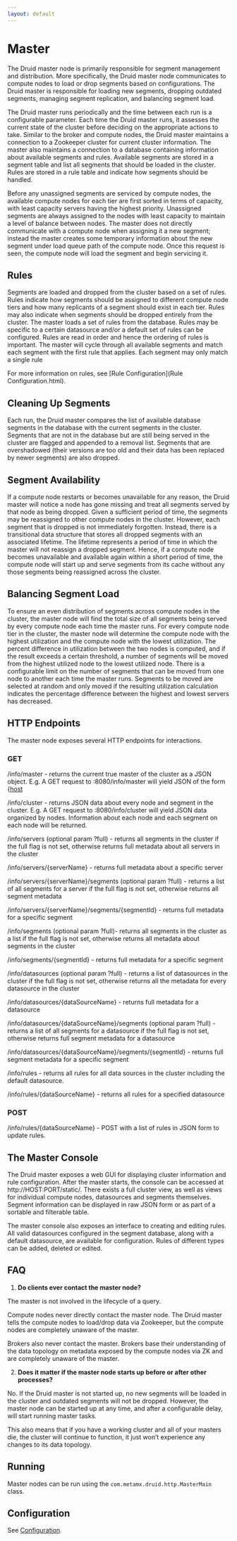 ```yaml
---
layout: default
---
```

Master
======

The Druid master node is primarily responsible for segment management and distribution. More specifically, the Druid master node communicates to compute nodes to load or drop segments based on configurations. The Druid master is responsible for loading new segments, dropping outdated segments, managing segment replication, and balancing segment load.

The Druid master runs periodically and the time between each run is a configurable parameter. Each time the Druid master runs, it assesses the current state of the cluster before deciding on the appropriate actions to take. Similar to the broker and compute nodes, the Druid master maintains a connection to a Zookeeper cluster for current cluster information. The master also maintains a connection to a database containing information about available segments and rules. Available segments are stored in a segment table and list all segments that should be loaded in the cluster. Rules are stored in a rule table and indicate how segments should be handled.

Before any unassigned segments are serviced by compute nodes, the available compute nodes for each tier are first sorted in terms of capacity, with least capacity servers having the highest priority. Unassigned segments are always assigned to the nodes with least capacity to maintain a level of balance between nodes. The master does not directly communicate with a compute node when assigning it a new segment; instead the master creates some temporary information about the new segment under load queue path of the compute node. Once this request is seen, the compute node will load the segment and begin servicing it.

Rules
-----

Segments are loaded and dropped from the cluster based on a set of rules. Rules indicate how segments should be assigned to different compute node tiers and how many replicants of a segment should exist in each tier. Rules may also indicate when segments should be dropped entirely from the cluster. The master loads a set of rules from the database. Rules may be specific to a certain datasource and/or a default set of rules can be configured. Rules are read in order and hence the ordering of rules is important. The master will cycle through all available segments and match each segment with the first rule that applies. Each segment may only match a single rule

For more information on rules, see [Rule Configuration](Rule Configuration.html).

Cleaning Up Segments
--------------------

Each run, the Druid master compares the list of available database segments in the database with the current segments in the cluster. Segments that are not in the database but are still being served in the cluster are flagged and appended to a removal list. Segments that are overshadowed (their versions are too old and their data has been replaced by newer segments) are also dropped.

Segment Availability
--------------------

If a compute node restarts or becomes unavailable for any reason, the Druid master will notice a node has gone missing and treat all segments served by that node as being dropped. Given a sufficient period of time, the segments may be reassigned to other compute nodes in the cluster. However, each segment that is dropped is not immediately forgotten. Instead, there is a transitional data structure that stores all dropped segments with an associated lifetime. The lifetime represents a period of time in which the master will not reassign a dropped segment. Hence, if a compute node becomes unavailable and available again within a short period of time, the compute node will start up and serve segments from its cache without any those segments being reassigned across the cluster.

Balancing Segment Load
----------------------

To ensure an even distribution of segments across compute nodes in the cluster, the master node will find the total size of all segments being served by every compute node each time the master runs. For every compute node tier in the cluster, the master node will determine the compute node with the highest utilization and the compute node with the lowest utilization. The percent difference in utilization between the two nodes is computed, and if the result exceeds a certain threshold, a number of segments will be moved from the highest utilized node to the lowest utilized node. There is a configurable limit on the number of segments that can be moved from one node to another each time the master runs. Segments to be moved are selected at random and only moved if the resulting utilization calculation indicates the percentage difference between the highest and lowest servers has decreased.

HTTP Endpoints
--------------

The master node exposes several HTTP endpoints for interactions.

### GET

/info/master - returns the current true master of the cluster as a JSON object. E.g. A GET request to <IP>:8080/info/master will yield JSON of the form {[host]("IP"})

/info/cluster - returns JSON data about every node and segment in the cluster. E.g. A GET request to <IP>:8080/info/cluster will yield JSON data organized by nodes. Information about each node and each segment on each node will be returned.

/info/servers (optional param ?full) - returns all segments in the cluster if the full flag is not set, otherwise returns full metadata about all servers in the cluster

/info/servers/{serverName} - returns full metadata about a specific server

/info/servers/{serverName}/segments (optional param ?full) - returns a list of all segments for a server if the full flag is not set, otherwise returns all segment metadata

/info/servers/{serverName}/segments/{segmentId} - returns full metadata for a specific segment

/info/segments (optional param ?full)- returns all segments in the cluster as a list if the full flag is not set, otherwise returns all metadata about segments in the cluster

/info/segments/{segmentId} - returns full metadata for a specific segment

/info/datasources (optional param ?full) - returns a list of datasources in the cluster if the full flag is not set, otherwise returns all the metadata for every datasource in the cluster

/info/datasources/{dataSourceName} - returns full metadata for a datasource

/info/datasources/{dataSourceName}/segments (optional param ?full) - returns a list of all segments for a datasource if the full flag is not set, otherwise returns full segment metadata for a datasource

/info/datasources/{dataSourceName}/segments/{segmentId} - returns full segment metadata for a specific segment

/info/rules - returns all rules for all data sources in the cluster including the default datasource.

/info/rules/{dataSourceName} - returns all rules for a specified datasource

### POST

/info/rules/{dataSourceName} - POST with a list of rules in JSON form to update rules.

The Master Console
------------------

The Druid master exposes a web GUI for displaying cluster information and rule configuration. After the master starts, the console can be accessed at http://HOST:PORT/static/. There exists a full cluster view, as well as views for individual compute nodes, datasources and segments themselves. Segment information can be displayed in raw JSON form or as part of a sortable and filterable table.

The master console also exposes an interface to creating and editing rules. All valid datasources configured in the segment database, along with a default datasource, are available for configuration. Rules of different types can be added, deleted or edited.

FAQ
---

1. **Do clients ever contact the master node?**

The master is not involved in the lifecycle of a query.

Compute nodes never directly contact the master node. The Druid master tells the compute nodes to load/drop data via Zookeeper, but the compute nodes are completely unaware of the master.

Brokers also never contact the master. Brokers base their understanding of the data topology on metadata exposed by the compute nodes via ZK and are completely unaware of the master.

2. **Does it matter if the master node starts up before or after other processes?**

No. If the Druid master is not started up, no new segments will be loaded in the cluster and outdated segments will not be dropped. However, the master node can be started up at any time, and after a configurable delay, will start running master tasks.

This also means that if you have a working cluster and all of your masters die, the cluster will continue to function, it just won’t experience any changes to its data topology.

Running
-------

Master nodes can be run using the `com.metamx.druid.http.MasterMain` class.

Configuration
-------------

See [Configuration](Configuration.html).
